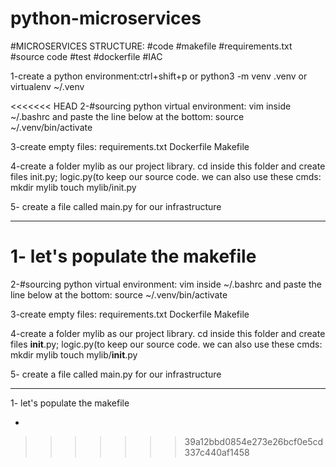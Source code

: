 # python-microservices

#MICROSERVICES STRUCTURE:
 #code
 #makefile
 #requirements.txt
 #source code
 #test
 #dockerfile
 #IAC

1-create a python environment:ctrl+shift+p or python3 -m venv .venv or virtualenv ~/.venv

<<<<<<< HEAD
2-#sourcing python virtual environment: vim inside ~/.bashrc and paste the line below at the bottom: source ~/.venv/bin/activate

3-create empty files: requirements.txt Dockerfile Makefile

4-create a folder mylib as our project library. cd inside this folder and create files init.py; logic.py(to keep our source code. we can also use these cmds: mkdir mylib touch mylib/init.py

5- create a file called main.py for our infrastructure
**********************************************************
1- let's populate the makefile
=======
2-#sourcing python virtual environment:
vim inside ~/.bashrc and paste the line below at the bottom:
source ~/.venv/bin/activate

3-create empty files:
requirements.txt
Dockerfile
Makefile

4-create a folder mylib as our project library. cd inside this folder and create files __init__.py; logic.py(to keep our source code. we can also use these cmds:
mkdir mylib
touch mylib/__init__.py

5- create a file called main.py for our infrastructure

**********************************************************************
1- let's populate the makefile

































-
>>>>>>> 39a12bbd0854e273e26bcf0e5cd337c440af1458
